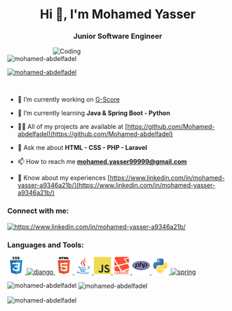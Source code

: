 <h1 align="center">Hi 👋, I'm Mohamed Yasser</h1>
<h3 align="center">Junior Software Engineer</h3>
<img align="right" alt="Coding" width="400" src="https://cdn.dribbble.com/users/116207...](https://media.tenor.com/qJ5evVs-_uUAAAAS/coding.gif">

<p align="left"> <img src="https://komarev.com/ghpvc/?username=mohamed-abdelfadel&label=Profile%20views&color=0e75b6&style=flat" alt="mohamed-abdelfadel" /> </p>

<p align="left"> <a href="https://github.com/ryo-ma/github-profile-trophy"><img src="https://github-profile-trophy.vercel.app/?username=mohamed-abdelfadel" alt="mohamed-abdelfadel" /></a> </p>

<p align="left"> <a href="https://twitter.com/" target="blank"><img src="https://img.shields.io/twitter/follow/?logo=twitter&style=for-the-badge" alt="" /></a> </p>

- 🔭 I’m currently working on [G-Score](https://github.com/Mohamed-abdelfadel/graduation_project_backend)

- 🌱 I’m currently learning **Java & Spring Boot - Python**

- 👨‍💻 All of my projects are available at [https://github.com/Mohamed-abdelfadel](https://github.com/Mohamed-abdelfadel)

- 💬 Ask me about **HTML - CSS - PHP - Laravel**

- 📫 How to reach me **mohamed.yasser99999@gmail.com**

- 📄 Know about my experiences [https://www.linkedin.com/in/mohamed-yasser-a9346a21b/](https://www.linkedin.com/in/mohamed-yasser-a9346a21b/)

<h3 align="left">Connect with me:</h3>
<p align="left">
<a href="https://linkedin.com/in/https://www.linkedin.com/in/mohamed-yasser-a9346a21b/" target="blank"><img align="center" src="https://raw.githubusercontent.com/rahuldkjain/github-profile-readme-generator/master/src/images/icons/Social/linked-in-alt.svg" alt="https://www.linkedin.com/in/mohamed-yasser-a9346a21b/" height="30" width="40" /></a>
</p>

<h3 align="left">Languages and Tools:</h3>
<p align="left"> <a href="https://www.w3schools.com/css/" target="_blank" rel="noreferrer"> <img src="https://raw.githubusercontent.com/devicons/devicon/master/icons/css3/css3-original-wordmark.svg" alt="css3" width="40" height="40"/> </a> <a href="https://www.djangoproject.com/" target="_blank" rel="noreferrer"> <img src="https://cdn.worldvectorlogo.com/logos/django.svg" alt="django" width="40" height="40"/> </a> <a href="https://www.w3.org/html/" target="_blank" rel="noreferrer"> <img src="https://raw.githubusercontent.com/devicons/devicon/master/icons/html5/html5-original-wordmark.svg" alt="html5" width="40" height="40"/> </a> <a href="https://www.java.com" target="_blank" rel="noreferrer"> <img src="https://raw.githubusercontent.com/devicons/devicon/master/icons/java/java-original.svg" alt="java" width="40" height="40"/> </a> <a href="https://developer.mozilla.org/en-US/docs/Web/JavaScript" target="_blank" rel="noreferrer"> <img src="https://raw.githubusercontent.com/devicons/devicon/master/icons/javascript/javascript-original.svg" alt="javascript" width="40" height="40"/> </a> <a href="https://laravel.com/" target="_blank" rel="noreferrer"> <img src="https://raw.githubusercontent.com/devicons/devicon/master/icons/laravel/laravel-plain-wordmark.svg" alt="laravel" width="40" height="40"/> </a> <a href="https://www.php.net" target="_blank" rel="noreferrer"> <img src="https://raw.githubusercontent.com/devicons/devicon/master/icons/php/php-original.svg" alt="php" width="40" height="40"/> </a> <a href="https://www.python.org" target="_blank" rel="noreferrer"> <img src="https://raw.githubusercontent.com/devicons/devicon/master/icons/python/python-original.svg" alt="python" width="40" height="40"/> </a> <a href="https://spring.io/" target="_blank" rel="noreferrer"> <img src="https://www.vectorlogo.zone/logos/springio/springio-icon.svg" alt="spring" width="40" height="40"/> </a> </p>

<p><img align="left" src="https://github-readme-stats.vercel.app/api/top-langs?username=mohamed-abdelfadel&show_icons=true&locale=en&layout=compact" alt="mohamed-abdelfadel" /></p>

<p>&nbsp;<img align="center" src="https://github-readme-stats.vercel.app/api?username=mohamed-abdelfadel&show_icons=true&locale=en" alt="mohamed-abdelfadel" /></p>

<p><img align="center" src="https://github-readme-streak-stats.herokuapp.com/?user=mohamed-abdelfadel&" alt="mohamed-abdelfadel" /></p>
